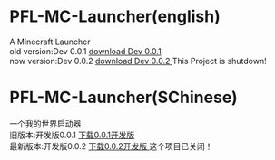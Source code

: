 # PFL-MC-Launcher(english)
A Minecraft Launcher  
old version:Dev 0.0.1 <a  href ="https://github.com/ONLYAORGANIZATION/PFL-MC-Launcher/releases/tag/0.0.1">download Dev 0.0.1 </a>  
now version:Dev 0.0.2 <a  href ="https://github.com/ONLYAORGANIZATION/PFL-MC-Launcher/releases/tag/0.0.2">download Dev 0.0.2 </a>
This Project is shutdown!
# PFL-MC-Launcher(SChinese)
一个我的世界启动器  
旧版本:开发版0.0.1 <a  href ="https://github.com/ONLYAORGANIZATION/PFL-MC-Launcher/releases/tag/0.0.1">下载0.0.1开发版 </a>  
最新版本:开发版0.0.2 <a  href ="https://github.com/ONLYAORGANIZATION/PFL-MC-Launcher/releases/tag/0.0.2">下载0.0.2开发版 </a>
这个项目已关闭！
